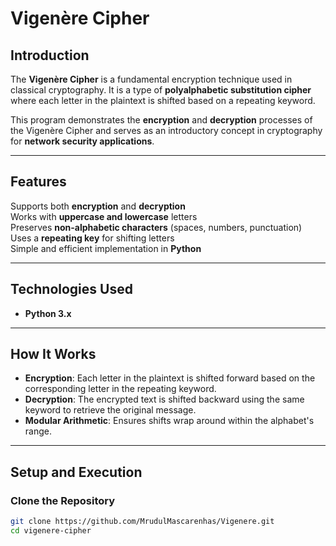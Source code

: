 # Vigenère Cipher 

## **Introduction**
The **Vigenère Cipher** is a fundamental encryption technique used in classical cryptography. It is a type of **polyalphabetic substitution cipher** where each letter in the plaintext is shifted based on a repeating keyword.

This program demonstrates the **encryption** and **decryption** processes of the Vigenère Cipher and serves as an introductory concept in cryptography for **network security applications**.

---

## **Features**
 Supports both **encryption** and **decryption**  
 Works with **uppercase and lowercase** letters  
 Preserves **non-alphabetic characters** (spaces, numbers, punctuation)  
 Uses a **repeating key** for shifting letters  
 Simple and efficient implementation in **Python**  

---

## **Technologies Used**
- **Python 3.x**  

---

## **How It Works**
- **Encryption**: Each letter in the plaintext is shifted forward based on the corresponding letter in the repeating keyword.  
- **Decryption**: The encrypted text is shifted backward using the same keyword to retrieve the original message.  
- **Modular Arithmetic**: Ensures shifts wrap around within the alphabet's range.

---

## **Setup and Execution**
### Clone the Repository
```sh
git clone https://github.com/MrudulMascarenhas/Vigenere.git
cd vigenere-cipher
